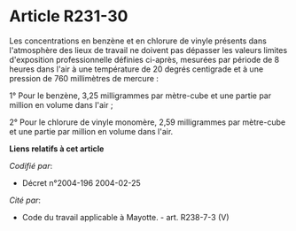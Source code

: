 # Article R231-30

Les concentrations en benzène et en chlorure de vinyle présents dans l'atmosphère des lieux de travail ne doivent pas
dépasser les valeurs limites d'exposition professionnelle définies ci-après, mesurées par période de 8 heures dans l'air à
une température de 20 degrés centigrade et à une pression de 760 millimètres de mercure :

1° Pour le benzène, 3,25 milligrammes par mètre-cube et une partie par million en volume dans l'air ;

2° Pour le chlorure de vinyle monomère, 2,59 milligrammes par mètre-cube et une partie par million en volume dans l'air.

**Liens relatifs à cet article**

_Codifié par_:

  - Décret n°2004-196 2004-02-25

_Cité par_:

  - Code du travail applicable à Mayotte. - art. R238-7-3 (V)
